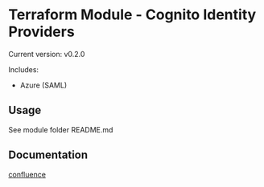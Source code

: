 # Terraform Module - Cognito Identity Providers

Current version: v0.2.0

Includes:

* Azure (SAML)

## Usage

See module folder README.md

## Documentation

[confluence](https://ohpendev.atlassian.net/wiki/spaces/CCE/pages/2062320795/Terraform+Modules)
